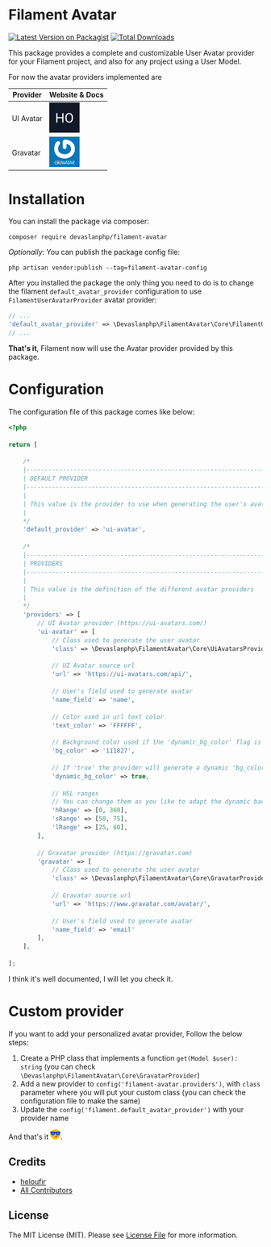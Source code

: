 # Filament Avatar

[![Latest Version on Packagist](https://img.shields.io/packagist/v/devaslanphp/filament-avatar.svg?style=flat-square)](https://packagist.org/packages/devaslanphp/filament-avatar)
[![Total Downloads](https://img.shields.io/packagist/dt/devaslanphp/filament-avatar.svg?style=flat-square)](https://packagist.org/packages/devaslanphp/filament-avatar)

This package provides a complete and customizable User Avatar provider for your Filament project, and also for any project using a User Model.

For now the avatar providers implemented are 

| Provider  | Website & Docs                                                                     |
|-----------|------------------------------------------------------------------------------------|
| UI Avatar | [<img src="github-content/ui-avatar.svg" width="60px" />](https://ui-avatars.com/) |
| Gravatar  | [<img src="github-content/gravatar.jpg" width="60px" />](https://gravatar.com)     |

# Installation

You can install the package via composer:

```shell
composer require devaslanphp/filament-avatar
```

*Optionally*: You can publish the package config file:

```shell
php artisan vendor:publish --tag=filament-avatar-config
```

After you installed the package the only thing you need to do is to change the filament `default_avatar_provider` configuration to use `FilamentUserAvatarProvider` avatar provider:

```php
// ...
'default_avatar_provider' => \Devaslanphp\FilamentAvatar\Core\FilamentUserAvatarProvider::class,
// ...
```

**That's it**, Filament now will use the Avatar provider provided by this package.

# Configuration

The configuration file of this package comes like below:

```php
<?php

return [

    /*
    |--------------------------------------------------------------------------
    | DEFAULT PROVIDER
    |--------------------------------------------------------------------------
    |
    | This value is the provider to use when generating the user's avatar url
    |
    */
    'default_provider' => 'ui-avatar',

    /*
    |--------------------------------------------------------------------------
    | PROVIDERS
    |--------------------------------------------------------------------------
    |
    | This value is the definition of the different avatar providers
    |
    */
    'providers' => [
        // UI Avatar provider (https://ui-avatars.com/)
        'ui-avatar' => [
            // Class used to generate the user avatar
            'class' => \Devaslanphp\FilamentAvatar\Core\UiAvatarsProvider::class,

            // UI Avatar source url
            'url' => 'https://ui-avatars.com/api/',

            // User's field used to generate avatar
            'name_field' => 'name',

            // Color used in url text color
            'text_color' => 'FFFFFF',

            // Background color used if the 'dynamic_bg_color' flag is false
            'bg_color' => '111827',

            // If 'true' the provider will generate a dynamic 'bg_color' based on user's name
            'dynamic_bg_color' => true,

            // HSL ranges
            // You can change them as you like to adapt the dynamic background color
            'hRange' => [0, 360],
            'sRange' => [50, 75],
            'lRange' => [25, 60],
        ],

        // Gravatar provider (https://gravatar.com)
        'gravatar' => [
            // Class used to generate the user avatar
            'class' => \Devaslanphp\FilamentAvatar\Core\GravatarProvider::class,

            // Gravatar source url
            'url' => 'https://www.gravatar.com/avatar/',

            // User's field used to generate avatar
            'name_field' => 'email'
        ],
    ],

];
```

I think it's well documented, I will let you check it.

# Custom provider

If you want to add your personalized avatar provider, Follow the below steps:
1. Create a PHP class that implements a function `get(Model $user): string` (you can check `\Devaslanphp\FilamentAvatar\Core\GravatarProvider`)
2. Add a new provider to `config('filament-avatar.providers')`, with `class` parameter where you will put your custom class (you can check the configuration file to make the same)
3. Update the `config('filament.default_avatar_provider')` with your provider name

And that's it <img src="github-content/smiley.png" width="20px">.

## Credits

- [heloufir](https://github.com/heloufir)
- [All Contributors](https://github.com/heloufir/filament-workflow-manager/graphs/contributors)

## License

The MIT License (MIT). Please see [License File](LICENSE.md) for more information.
